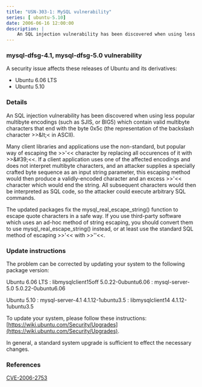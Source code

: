 ```yaml
---
title: "USN-303-1: MySQL vulnerability"
series: [ ubuntu-5.10]
date: 2006-06-16 12:00:00
description: |
    An SQL injection vulnerability has been discovered when using less popular multibyte encodings (such as SJIS, or BIG5) which contain valid multibyte characters that end with the byte 0x5c (the representation of the backslash character &gt;&gt;\&lt;&lt; in ASCII). 
--- 
```

 
### mysql-dfsg-4.1, mysql-dfsg-5.0 vulnerability

A security issue affects these releases of Ubuntu and its derivatives:

* Ubuntu 6.06 LTS
* Ubuntu 5.10

### Details

An SQL injection vulnerability has been discovered when using less popular multibyte encodings (such as SJIS, or BIG5) which contain valid multibyte characters that end with the byte 0x5c (the representation of the backslash character &gt;&gt;\&lt;&lt; in ASCII). 

Many client libraries and applications use the non-standard, but popular way of escaping the &gt;&gt;&#39;&lt;&lt; character by replacing all occurences of it with &gt;&gt;\&#39;&lt;&lt;. If a client application uses one of the affected encodings and does not interpret multibyte characters, and an attacker supplies a specially crafted byte sequence as an input string parameter, this escaping method would then produce a validly-encoded character and an excess &gt;&gt;&#39;&lt;&lt; character which would end the string. All subsequent characters would then be interpreted as SQL code, so the attacker could execute arbitrary SQL commands.

The updated packages fix the mysql_real_escape_string() function to escape quote characters in a safe way. If you use third-party software which uses an ad-hoc method of string escaping, you should convert them to use mysql_real_escape_string() instead, or at least use the standard SQL method of escaping &gt;&gt;&#39;&lt;&lt; with &gt;&gt;&#39;&#39;&lt;&lt;.

### Update instructions

The problem can be corrected by updating your system to the following package version:

Ubuntu 6.06 LTS
 : libmysqlclient15off <span>5.0.22-0ubuntu6.06</span>
 : mysql-server-5.0 <span>5.0.22-0ubuntu6.06</span>

Ubuntu 5.10
 : mysql-server-4.1 <span>4.1.12-1ubuntu3.5</span>
 : libmysqlclient14 <span>4.1.12-1ubuntu3.5</span>

To update your system, please follow these instructions: [https://wiki.ubuntu.com/Security/Upgrades](https://wiki.ubuntu.com/Security/Upgrades).

In general, a standard system upgrade is sufficient to effect the necessary changes.

### References

 [CVE-2006-2753](http://people.ubuntu.com/~ubuntu-security/cve/CVE-2006-2753)
 
